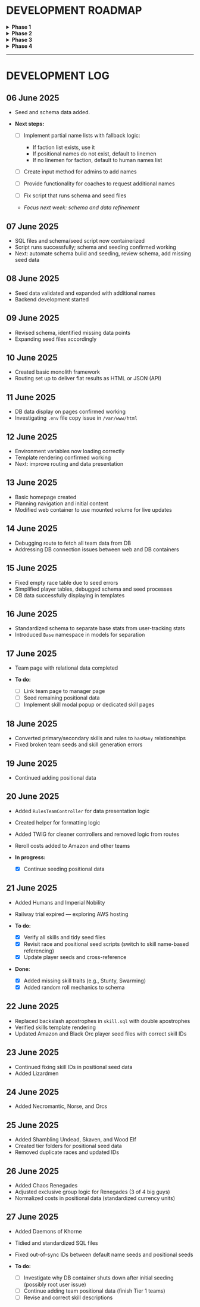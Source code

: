 # DEVELOPMENT ROADMAP

<details>
<summary><strong>Phase 1</strong></summary>

* Design and implement the database schema
* Seed initial data

</details>

<details>
<summary><strong>Phase 2</strong></summary>

* Deliver rules from the database as HTML and JSON (API)

</details>

<details>
<summary><strong>Phase 3</strong></summary>

* Build basic team builder and tracker
* Implement league joining functionality

</details>

<details>
<summary><strong>Phase 4</strong></summary>

* Track matches
* Connect team trackers to match events

</details>

---

# DEVELOPMENT LOG

## 06 June 2025

* Seed and schema data added.
* **Next steps:**

  * [ ] Implement partial name lists with fallback logic:

    * If faction list exists, use it
    * If positional names do not exist, default to linemen
    * If no linemen for faction, default to human names list
  * [ ] Create input method for admins to add names
  * [ ] Provide functionality for coaches to request additional names
  * [ ] Fix script that runs schema and seed files
  * *Focus next week: schema and data refinement*

## 07 June 2025

* SQL files and schema/seed script now containerized
* Script runs successfully; schema and seeding confirmed working
* Next: automate schema build and seeding, review schema, add missing seed data

## 08 June 2025

* Seed data validated and expanded with additional names
* Backend development started

## 09 June 2025

* Revised schema, identified missing data points
* Expanding seed files accordingly

## 10 June 2025

* Created basic monolith framework
* Routing set up to deliver flat results as HTML or JSON (API)

## 11 June 2025

* DB data display on pages confirmed working
* Investigating `.env` file copy issue in `/var/www/html`

## 12 June 2025

* Environment variables now loading correctly
* Template rendering confirmed working
* Next: improve routing and data presentation

## 13 June 2025

* Basic homepage created
* Planning navigation and initial content
* Modified web container to use mounted volume for live updates

## 14 June 2025

* Debugging route to fetch all team data from DB
* Addressing DB connection issues between web and DB containers

## 15 June 2025

* Fixed empty race table due to seed errors
* Simplified player tables, debugged schema and seed processes
* DB data successfully displaying in templates

## 16 June 2025

* Standardized schema to separate base stats from user-tracking stats
* Introduced `Base` namespace in models for separation

## 17 June 2025

* Team page with relational data completed
* **To do:**

  * [ ] Link team page to manager page
  * [ ] Seed remaining positional data
  * [ ] Implement skill modal popup or dedicated skill pages

## 18 June 2025

* Converted primary/secondary skills and rules to `hasMany` relationships
* Fixed broken team seeds and skill generation errors

## 19 June 2025

* Continued adding positional data

## 20 June 2025

* Added `RulesTeamController` for data presentation logic
* Created helper for formatting logic
* Added TWIG for cleaner controllers and removed logic from routes
* Reroll costs added to Amazon and other teams
* **In progress:**

  * [x] Continue seeding positional data

## 21 June 2025

* Added Humans and Imperial Nobility
* Railway trial expired — exploring AWS hosting
* **To do:**

  * [x] Verify all skills and tidy seed files
  * [x] Revisit race and positional seed scripts (switch to skill name-based referencing)
  * [x] Update player seeds and cross-reference
* **Done:**

  * [x] Added missing skill traits (e.g., Stunty, Swarming)
  * [x] Added random roll mechanics to schema

## 22 June 2025

* Replaced backslash apostrophes in `skill.sql` with double apostrophes
* Verified skills template rendering
* Updated Amazon and Black Orc player seed files with correct skill IDs

## 23 June 2025

* Continued fixing skill IDs in positional seed data
* Added Lizardmen

## 24 June 2025

* Added Necromantic, Norse, and Orcs

## 25 June 2025

* Added Shambling Undead, Skaven, and Wood Elf
* Created tier folders for positional seed data
* Removed duplicate races and updated IDs

## 26 June 2025

* Added Chaos Renegades
* Adjusted exclusive group logic for Renegades (3 of 4 big guys)
* Normalized costs in positional data (standardized currency units)

## 27 June 2025

* Added Daemons of Khorne
* Tidied and standardized SQL files
* Fixed out-of-sync IDs between default name seeds and positional seeds
* **To do:**

  * [ ] Investigate why DB container shuts down after initial seeding (possibly root user issue)
  * [ ] Continue adding team positional data (finish Tier 1 teams)
  * [ ] Revise and correct skill descriptions

